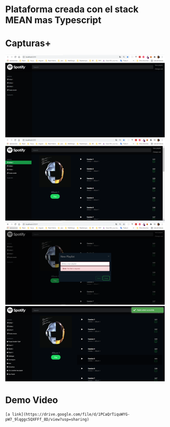 # Plataforma creada con el stack MEAN mas Typescript


# Capturas+
![](images/img-1.PNG)
![](images/img-2.PNG)
![](images/img-3.PNG)
![](images/img-4.PNG)

# Demo Video 
    [a link](https://drive.google.com/file/d/1PCaQrTiquWYG-pW7_9lqggc5QXFFf_8D/view?usp=sharing)
